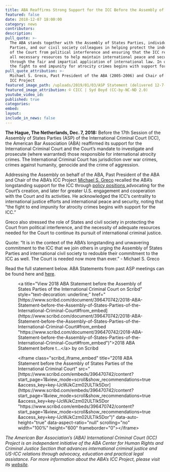 ```yaml
---
title: ABA Reaffirms Strong Support for the ICC Before the Assembly of States Parties
featured: false
date: 2018-12-07 18:00:00
category: news
contributors:
description:
pull_quote: >-
  The ABA stands together with the Assembly of States Parties, individual States
  Parties, and our civil society colleagues in helping protect the independence
  of the Court from political interference and ensuring that the ICC receives
  all necessary resources to help maintain international peace and security
  through the fair and impartial application of international law. In our view,
  the fight to end impunity for atrocity crimes begins with support for the ICC.
pull_quote_attribution: >-
  Michael S. Greco, Past President of the ABA (2005-2006) and Chair of the ABA’s
  ICC Project
featured_image_path: /uploads/2019/01/03/ASP Statement (delivered 12-7-18 by Michael Greco).jpg
featured_image_attribution: © CICC | Syd Boyd (CC-by-NC-ND 2.0)
youtube_video_id:
published: true
categories:
embed:
layout:
include_in_news: false
---
```


**The Hague, The Netherlands, Dec. 7, 2018:** Before the 17th Session of the Assembly of States Parties (ASP) of the International Criminal Court (ICC), the American Bar Association (ABA) reaffirmed its support for the International Criminal Court and the Court’s mandate to investigate and prosecute (where warranted) those responsible for international atrocity crimes. The International Criminal Court has jurisdiction over war crimes, crimes against humanity, genocide and the crime of aggression.

Addressing the Assembly on behalf of the ABA, Past President of the ABA and Chair of the ABA’s ICC Project [Michael S. Greco](https://www.aba-icc.org/board-of-advisors/michael-s-greco/) recalled the ABA’s longstanding support for the ICC through [policy positions ](https://www.aba-icc.org/the-aba-icc-project/aba-policy-on-the-icc/)advocating for the Court’s creation, and later for greater U.S. engagement and cooperation with the Court and its activities. He acknowledged the ICC’s centrality to international justice efforts and international peace and security, noting that “the fight to end impunity for atrocity crimes begins with support for the ICC.”

Greco also stressed the role of States and civil society in protecting the Court from political interference, and the necessity of adequate resources needed for the Court to continue its pursuit of international criminal justice.

Quote: “It is in the context of the ABA’s longstanding and unwavering commitment to the ICC that we join others in urging the Assembly of States Parties and international civil society to redouble their commitment to the ICC as well. The Court is needed now more than ever.” - Michael S. Greco

Read the full statement below. ABA Statements from past ASP meetings can be found here and [here](https://www.international-criminal-justice-today.org/news/aba-stresses-the-importance-of-judicial-independence-and-empowerment-before-the-icc-assembly-of-states-parties/).

<figure data-type="embed"><p style="   margin: 12px auto 6px auto;   font-family: Helvetica,Arial,Sans-serif;   font-style: normal;   font-variant: normal;   font-weight: normal;   font-size: 14px;   line-height: normal;   font-size-adjust: none;   font-stretch: normal;   -x-system-font: none;   display: block;">&lt;a title="View 2018 ABA Statement before the Assembly of States Parties of the International Criminal Court on Scribd" style="text-decoration: underline;" href="[https://www.scribd.com/document/396470742/2018-ABA-Statement-before-the-Assembly-of-States-Parties-of-the-International-Criminal-Court#from_embed](https://www.scribd.com/document/396470742/2018-ABA-Statement-before-the-Assembly-of-States-Parties-of-the-International-Criminal-Court#from_embed "https://www.scribd.com/document/396470742/2018-ABA-Statement-before-the-Assembly-of-States-Parties-of-the-International-Criminal-Court#from_embed")"&gt;2018 ABA Statement before t...&lt;/a&gt; by on Scribd</p>&lt;iframe class="scribd_iframe_embed" title="2018 ABA Statement before the Assembly of States Parties of the International Criminal Court" src="[https://www.scribd.com/embeds/396470742/content?start_page=1&amp;view_mode=scroll&amp;show_recommendations=true&amp;access_key=key-lJcWJkCzm02ULTIk5Dor](https://www.scribd.com/embeds/396470742/content?start_page=1&amp;view_mode=scroll&amp;show_recommendations=true&amp;access_key=key-lJcWJkCzm02ULTIk5Dor "https://www.scribd.com/embeds/396470742/content?start_page=1&amp;view_mode=scroll&amp;show_recommendations=true&amp;access_key=key-lJcWJkCzm02ULTIk5Dor")" data-auto-height="true" data-aspect-ratio="null" scrolling="no" width="100%" height="600" frameborder="0"&gt;&lt;/iframe&gt;</figure>

*The American Bar Association’s (ABA) International Criminal Court (ICC) Project is an independent initiative of the ABA Center for Human Rights and Criminal Justice Section that advances international criminal justice and US-ICC relations through advocacy, education and practical legal assistance. For more information about the ABA’s ICC Project, please visit its* [*website*](www.aba-icc.org)*.*